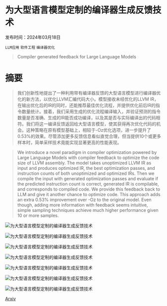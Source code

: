 # 为大型语言模型定制的编译器生成反馈技术

发布时间：2024年03月18日

`LLM应用` `软件工程` `编译器优化`

> Compiler generated feedback for Large Language Models

# 摘要

> 我们创新性地提出了一种利用带有编译器反馈的大型语言模型进行编译器优化的新方法，以优化LLVM汇编代码大小。模型接收未经优化的LLVM IR，在输出优化后的IR的同时，还能推荐最佳优化流程，并提供优化前后IR的指令数量统计。接着，我们采用生成的优化流程编译输入，并验证预测的指令数量是否准确、生成的IR能否成功编译，以及其是否与实际编译出的代码相符。我们将这一编译反馈返回给大型语言模型，使其获得再次优化代码的机会。这种策略在原有模型基础上，相较于-Oz优化选项，进一步提升了0.53%的效果。尽管添加更多反馈信息看似直觉合理，但当提供10个或更多样本时，简单采样技术竟能实现显著更高的性能表现。

> We introduce a novel paradigm in compiler optimization powered by Large Language Models with compiler feedback to optimize the code size of LLVM assembly. The model takes unoptimized LLVM IR as input and produces optimized IR, the best optimization passes, and instruction counts of both unoptimized and optimized IRs. Then we compile the input with generated optimization passes and evaluate if the predicted instruction count is correct, generated IR is compilable, and corresponds to compiled code. We provide this feedback back to LLM and give it another chance to optimize code. This approach adds an extra 0.53% improvement over -Oz to the original model. Even though, adding more information with feedback seems intuitive, simple sampling techniques achieve much higher performance given 10 or more samples.

![为大型语言模型定制的编译器生成反馈技术](../../../paper_images/2403.14714/feedback_model.png)

![为大型语言模型定制的编译器生成反馈技术](../../../paper_images/2403.14714/feedbacks1.png)

![为大型语言模型定制的编译器生成反馈技术](../../../paper_images/2403.14714/correlation_heatmap.png)

![为大型语言模型定制的编译器生成反馈技术](../../../paper_images/2403.14714/correlated_bars.png)

![为大型语言模型定制的编译器生成反馈技术](../../../paper_images/2403.14714/models_comparison.png)

![为大型语言模型定制的编译器生成反馈技术](../../../paper_images/2403.14714/sampling_plot1.png)

![为大型语言模型定制的编译器生成反馈技术](../../../paper_images/2403.14714/bridge_steps.png)

[Arxiv](https://arxiv.org/abs/2403.14714)